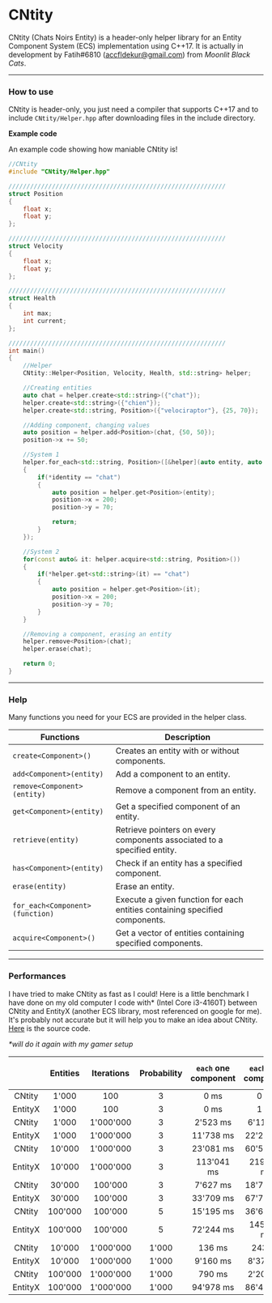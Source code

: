# CNtity
CNtity (Chats Noirs Entity) is a header-only helper library for an Entity Component System (ECS) implementation using C++17. It is actually in development by Fatih#6810 (accfldekur@gmail.com) from *Moonlit Black Cats*.
***

### How to use

CNtity is header-only, you just need a compiler that supports C++17 and to include `CNtity/Helper.hpp` after downloading files in the include directory.

**Example code**

An example code showing how maniable CNtity is!
```cpp
//CNtity
#include "CNtity/Helper.hpp"

////////////////////////////////////////////////////////////
struct Position
{
    float x;
    float y;
};

////////////////////////////////////////////////////////////
struct Velocity
{
    float x;
    float y;
};

////////////////////////////////////////////////////////////
struct Health
{
    int max;
    int current;
};

////////////////////////////////////////////////////////////
int main()
{
    //Helper
    CNtity::Helper<Position, Velocity, Health, std::string> helper;

    //Creating entities
    auto chat = helper.create<std::string>({"chat"});
    helper.create<std::string>({"chien"});
    helper.create<std::string, Position>({"velociraptor"}, {25, 70});

    //Adding component, changing values
    auto position = helper.add<Position>(chat, {50, 50});
    position->x += 50;

    //System 1
    helper.for_each<std::string, Position>([&helper](auto entity, auto identity)
    {
        if(*identity == "chat")
        {
            auto position = helper.get<Position>(entity);
            position->x = 200;
            position->y = 70;

            return;
        }
    });

    //System 2
    for(const auto& it: helper.acquire<std::string, Position>())
    {
        if(*helper.get<std::string>(it) == "chat")
        {
            auto position = helper.get<Position>(it);
            position->x = 200;
            position->y = 70;
        }
    }

    //Removing a component, erasing an entity
    helper.remove<Position>(chat);
    helper.erase(chat);

    return 0;
}
```

***

### Help

Many functions you need for your ECS are provided in the helper class.

Functions | Description
------- | -----------
`create<Component>()` | Creates an entity with or without components.
`add<Component>(entity)` | Add a component to an entity.
`remove<Component>(entity)` | Remove a component from an entity.
`get<Component>(entity)` | Get a specified component of an entity.
`retrieve(entity)` | Retrieve pointers on every components associated to a specified entity.
`has<Component>(entity)` | Check if an entity has a specified component.
`erase(entity)` | Erase an entity.
`for_each<Component>(function)` | Execute a given function for each entities containing specified components.
`acquire<Component>()` | Get a vector of entities containing specified components.

***

### Performances

I have tried to make CNtity as fast as I could! Here is a little benchmark I have done on my old computer I code with* (Intel Core i3-4160T) between CNtity and EntityX (another ECS library, most referenced on google for me). It's probably not accurate but it will help you to make an idea about CNtity. [Here](https://github.com/swordfatih/CNtity/blob/master/benchmark.cpp) is the source code.

*\*will do it again with my gamer setup*

|   | Entities | Iterations | Probability | `each` one component | `each` two component | `acquire` one component | `acquire` two component |
|:-:|:-:|:-:|:-:|:-:|:-:|:-:|:-:|
| CNtity | 1'000 | 100 | 3 | 0 ms | 0 ms | 0 ms | 0 ms |
| EntityX | 1'000 | 100 | 3 | 0 ms | 1 ms | / | / |
| CNtity | 1'000 | 1'000'000 | 3 | 2'523 ms | 6'117 ms | 5'333 ms | 5'156 ms |
| EntityX | 1'000 | 1'000'000 | 3 | 11'738 ms | 22'208 ms | / | / |
| CNtity | 10'000 | 1'000'000 | 3 | 23'081 ms | 60'542 ms | 53'160 ms | 51'339 ms |
| EntityX | 10'000 | 1'000'000 | 3 | 113'041 ms | 219'806 ms | / | / |
| CNtity | 30'000 | 100'000 | 3 | 7'627 ms | 18'743 ms | 16'038 ms | 15'480 ms |
| EntityX | 30'000 | 100'000 | 3 | 33'709 ms | 67'798 ms | / | / |
| CNtity | 100'000 | 100'000 | 5 | 15'195 ms | 36'691 ms | 32'948 ms | 31'123 ms |
| EntityX | 100'000 | 100'000 | 5 | 72'244 ms | 145'751 ms | / | / |
| CNtity | 10'000 | 1'000'000 | 1'000 | 136 ms | 243 ms | 278 ms | 288 ms |
| EntityX | 10'000 | 1'000'000 | 1'000 | 9'160 ms | 8'377 ms | / | / |
| CNtity | 100'000 | 1'000'000 | 1'000 | 790 ms | 2'205 ms | 2'053 ms | 2'018 ms |
| EntityX | 100'000 | 1'000'000 | 1'000 | 94'978 ms | 86'477 ms | / | / |
